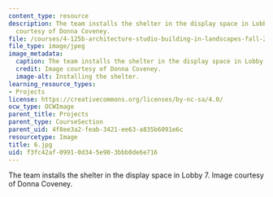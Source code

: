 ```yaml
---
content_type: resource
description: The team installs the shelter in the display space in Lobby 7. Image
  courtesy of Donna Coveney.
file: /courses/4-125b-architecture-studio-building-in-landscapes-fall-2005/f3fc42af09910d345e903bbb0de6e716_6.jpg
file_type: image/jpeg
image_metadata:
  caption: The team installs the shelter in the display space in Lobby 7.
  credit: Image courtesy of Donna Coveney.
  image-alt: Installing the shelter.
learning_resource_types:
- Projects
license: https://creativecommons.org/licenses/by-nc-sa/4.0/
ocw_type: OCWImage
parent_title: Projects
parent_type: CourseSection
parent_uid: 4f8ee3a2-feab-3421-ee63-a835b6091e6c
resourcetype: Image
title: 6.jpg
uid: f3fc42af-0991-0d34-5e90-3bbb0de6e716
---
```

The team installs the shelter in the display space in Lobby 7. Image courtesy of Donna Coveney.